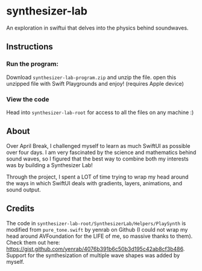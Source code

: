 # synthesizer-lab
An exploration in swiftui that delves into the physics behind soundwaves.

## Instructions
### Run the program:
Download `synthesizer-lab-program.zip` and unzip the file. open this unzipped file with Swift Playgrounds and enjoy! (requires Apple device)

### View the code 
Head into `synthesizer-lab-root` for access to all the files on any machine :)

## About
Over April Break, I challenged myself to learn as much SwiftUI as possible over four days. I am very fascinated by the science and mathematics behind sound waves, so I figured that the best way to combine both my interests was by building a Synthesizer Lab!

Through the project, I spent a LOT of time trying to wrap my head around the ways in which SwiftUI deals with gradients, layers, animations, and sound output.

## Credits
The code in `synthesizer-lab-root/SynthesizerLab/Helpers/PlaySynth` is modified from `pure_tone.swift` by yenrab on Github (I could not wrap my head around AVFoundation for the LIFE of me, so massive thanks to them). Check them out here: https://gist.github.com/yenrab/4076b391b6c50b3d195c42ab8cf3b486. Support for the synthesization of multiple wave shapes was added by myself.
